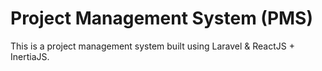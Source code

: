 # Project Management System (PMS)

This is a project management system built using Laravel & ReactJS + InertiaJS.

